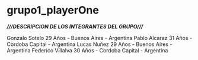 # grupo1_playerOne

*****///DESCRIPCION DE LOS INTEGRANTES DEL GRUPO///*****

Gonzalo Sotelo 29 Años  - Buenos Aires - Argentina 
Pablo Alcaraz  31 Años  - Cordoba Capital - Argentina
Lucas Nuñez  29 Años  - Buenos Aires - Argentina 
Federico Villalva 30 Años - Cordoba Capital - Argentina